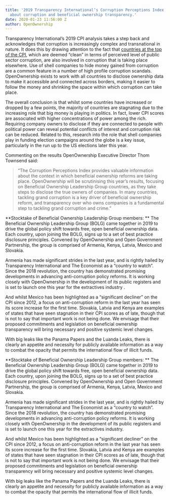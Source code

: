 ```yaml
---
title: '2019 Transparency International’s Corruption Perceptions Index: What it says
  about corruption and beneficial ownership transparency.'
date: 2020-01-23 11:56:00 Z
author: OpenOwnership
---
```


Transparency International’s 2019 CPI analysis takes a step back and acknowledges that corruption is increasingly complex and transnational in nature. It does this by drawing attention to the fact that [countries at the top of the CPI](https://www.transparency.org/news/feature/cpi_2019_Trouble_at_the_top), which are deemed “clean” in terms of perceived level of public sector corruption, are also involved in corruption that is taking place elsewhere. Use of shell companies to hide money gained from corruption are a common feature in a number of high profile corruption scandals. OpenOwnership exists to work with all countries to disclose ownership data to make it accessible and connected across borders, making it easier to follow the money and shrinking the space within which corruption can take place.

The overall conclusion is that whilst some countries have increased or dropped by a few points, the majority of countries are stagnating due to the increasing role that big money is playing in politics. In fact, lower CPI scores are associated with higher concentrations of power among the rich. Requiring company owners to disclose if they are connected to people with political power can reveal potential conflicts of interest and corruption risk can be reduced. Related to this, research into the role that shell companies play in funding election campaigns around the globe is a key issue, particularly in the run up to the US elections later this year. 

Commenting on the results OpenOwnership Executive Director Thom Townsend said: 
> “The Corruption Perceptions Index provides valuable information about the context in which beneficial ownership reforms are taking place. OpenOwnership will be scrutinising this year’s results, focusing on Beneficial Ownership Leadership Group countries, as they take steps to disclose the true owners of companies. In many countries, tackling grand corruption is a key driver of beneficial ownership reform, and transparency over who owns companies is a fundamental step to tackling grand corruption and crime.”

**Stocktake of Beneficial Ownership Leadership Group members:
**
The Beneficial Ownership Leadership Group (BOLG) came together in 2019 to drive the global policy shift towards free, open beneficial ownership data. Each country, upon joining the BOLG, signs up to a set of best practice disclosure principles. Convened by OpenOwnership and Open Government Partnership, the group is comprised of Armenia, Kenya, Latvia, Mexico and Slovakia. 

Armenia has made significant strides in the last year, and is rightly hailed by Transparency International and The Economist as a “country to watch”. Since the 2018 revolution, the country has demonstrated promising developments in advancing anti-corruption policy reforms. It is working closely with OpenOwnership in the development of its public registers and is set to launch one this year for the extractives industry . 

And whilst Mexico has been highlighted as a “significant decliner” on the CPI since 2012, a focus on anti-corruption reform in the last year has seen its score increase for the first time. Slovakia, Latvia and Kenya are examples of states that have seen stagnation in their CPI scores as of late, though that is not to say that important work is not being done. We envisage that their proposed commitments and legislation on beneficial ownership transparency will bring necessary and positive systemic level changes. 

With big leaks like the Panama Papers and the Luanda Leaks, there is clearly an appetite and necessity for publicly available information as a way to combat the opacity that permits the international flow of illicit funds. 


**Stocktake of Beneficial Ownership Leadership Group members:
**
The Beneficial Ownership Leadership Group (BOLG) came together in 2019 to drive the global policy shift towards free, open beneficial ownership data. Each country, upon joining the BOLG, signs up to a set of best practice disclosure principles. Convened by OpenOwnership and Open Government Partnership, the group is comprised of Armenia, Kenya, Latvia, Mexico and Slovakia. 

Armenia has made significant strides in the last year, and is rightly hailed by Transparency International and The Economist as a “country to watch”. Since the 2018 revolution, the country has demonstrated promising developments in advancing anti-corruption policy reforms. It is working closely with OpenOwnership in the development of its public registers and is set to launch one this year for the extractives industry. 

And whilst Mexico has been highlighted as a “significant decliner” on the CPI since 2012, a focus on anti-corruption reform in the last year has seen its score increase for the first time. Slovakia, Latvia and Kenya are examples of states that have seen stagnation in their CPI scores as of late, though that is not to say that important work is not being done. We envisage that their proposed commitments and legislation on beneficial ownership transparency will bring necessary and positive systemic level changes. 

With big leaks like the Panama Papers and the Luanda Leaks, there is clearly an appetite and necessity for publicly available information as a way to combat the opacity that permits the international flow of illicit funds. 